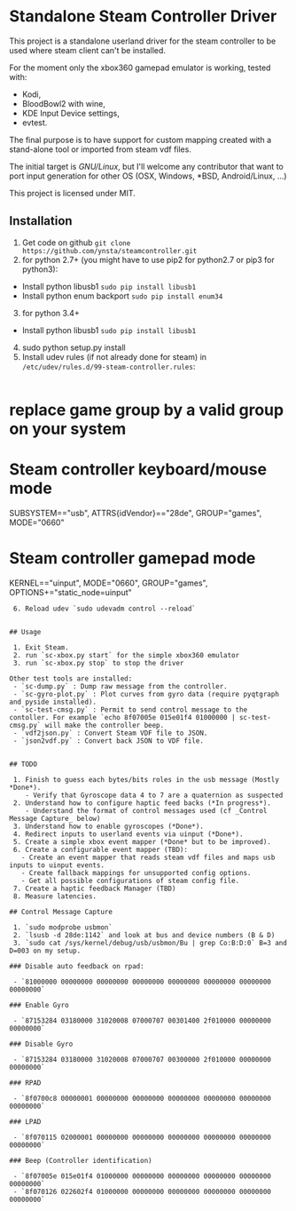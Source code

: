 # Standalone Steam Controller Driver

This project is a standalone userland driver for the steam controller to be used where steam client can't be installed.

For the moment only the xbox360 gamepad emulator is working, tested with:
 - Kodi,
 - BloodBowl2 with wine,
 - KDE Input Device settings,
 - evtest.

The final purpose is to have support for custom mapping created with a stand-alone tool or imported from steam vdf files.

The initial target is *GNU/Linux*, but I'll welcome any contributor that want to port input generation for other OS (OSX, Windows, *BSD, Android/Linux, ...)

This project is licensed under MIT.

## Installation

 1. Get code on github `git clone https://github.com/ynsta/steamcontroller.git`
 2. for python 2.7+ (you might have to use pip2 for python2.7 or pip3 for python3):
   - Install python libusb1 `sudo pip install libusb1`
   - Install python enum backport `sudo pip install enum34`
 3. for python 3.4+
   - Install python libusb1 `sudo pip install libusb1`
 4. sudo python setup.py install
 5. Install udev rules (if not already done for steam) in `/etc/udev/rules.d/99-steam-controller.rules`:
    ```
# replace game group by a valid group on your system
# Steam controller keyboard/mouse mode
SUBSYSTEM=="usb", ATTRS{idVendor}=="28de", GROUP="games", MODE="0660"

# Steam controller gamepad mode
KERNEL=="uinput", MODE="0660", GROUP="games", OPTIONS+="static_node=uinput"
```
 6. Reload udev `sudo udevadm control --reload`


## Usage

 1. Exit Steam.
 2. run `sc-xbox.py start` for the simple xbox360 emulator
 3. run `sc-xbox.py stop` to stop the driver
 
Other test tools are installed:
 - `sc-dump.py` : Dump raw message from the controller.
 - `sc-gyro-plot.py` : Plot curves from gyro data (require pyqtgraph and pyside installed).
 - `sc-test-cmsg.py` : Permit to send control message to the contoller. For example `echo 8f07005e 015e01f4 01000000 | sc-test-cmsg.py` will make the controller beep.
 - `vdf2json.py` : Convert Steam VDF file to JSON.
 - `json2vdf.py` : Convert back JSON to VDF file.


## TODO

 1. Finish to guess each bytes/bits roles in the usb message (Mostly *Done*).
    - Verify that Gyroscope data 4 to 7 are a quaternion as suspected
 2. Understand how to configure haptic feed backs (*In progress*).
    - Understand the format of control messages used (cf _Control Message Capture_ below)
 3. Understand how to enable gyroscopes (*Done*).
 4. Redirect inputs to userland events via uinput (*Done*).
 5. Create a simple xbox event mapper (*Done* but to be improved).
 6. Create a configurable event mapper (TBD):
   - Create an event mapper that reads steam vdf files and maps usb inputs to uinput events.
   - Create fallback mappings for unsupported config options.
   - Get all possible configurations of steam config file.
 7. Create a haptic feedback Manager (TBD)
 8. Measure latencies.

## Control Message Capture

 1. `sudo modprobe usbmon`
 2. `lsusb -d 28de:1142` and look at bus and device numbers (B & D)
 3. `sudo cat /sys/kernel/debug/usb/usbmon/Bu | grep Co:B:D:0` B=3 and D=003 on my setup.

### Disable auto feedback on rpad:

 - `81000000 00000000 00000000 00000000 00000000 00000000 00000000 00000000`

### Enable Gyro

 - `87153284 03180000 31020008 07000707 00301400 2f010000 00000000 00000000`

### Disable Gyro

 - `87153284 03180000 31020008 07000707 00300000 2f010000 00000000 00000000`

### RPAD

 - `8f0700c8 00000001 00000000 00000000 00000000 00000000 00000000 00000000`

### LPAD

 - `8f070115 02000001 00000000 00000000 00000000 00000000 00000000 00000000`

### Beep (Controller identification)

 - `8f07005e 015e01f4 01000000 00000000 00000000 00000000 00000000 00000000`
 - `8f070126 022602f4 01000000 00000000 00000000 00000000 00000000 00000000`

